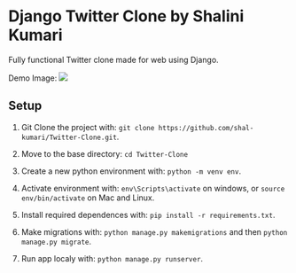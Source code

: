# Django Twitter Clone by Shalini Kumari

Fully functional Twitter clone made for web using Django.

Demo Image:
![](DemoPic.PNG)

## Setup

1. Git Clone the project with: ```git clone https://github.com/shal-kumari/Twitter-Clone.git```.

2. Move to the base directory: ```cd Twitter-Clone```

3. Create a new python environment with: ```python -m venv env```.

4. Activate environment with: ```env\Scripts\activate``` on windows, or ```source env/bin/activate``` on Mac and Linux.

5. Install required dependences with: ```pip install -r requirements.txt```.

6. Make migrations with: ```python manage.py makemigrations``` and then ```python manage.py migrate```.

7. Run app localy with: ```python manage.py runserver```.
